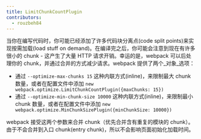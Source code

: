 ```yaml
---
title: LimitChunkCountPlugin
contributors:
  - rouzbeh84
---
```


当你在编写代码时，你可能已经添加了许多代码块分离点(code split points)来实现按需加载(load stuff on demand)。在编译完之后，你可能会注意到现在有许多很小的 chunk - 这产生了大量 HTTP 请求开销。幸运的是，webpack 可以后处理你的 chunk，并通过合并的方式减少请求。webpack 提供了两个_对象_选项：

- 通过 `--optimize-max-chunks 15` 这种内联方式(inline)，来限制最大 chunk 数量，或者在配置文件中添加 `new webpack.optimize.LimitChunkCountPlugin({maxChunks: 15})`
- 通过 `--optimize-min-chunk-size 10000` 这种内联方式(inline)，来限制最小 chunk 数量，或者在配置文件中添加 `new webpack.optimize.MinChunkSizePlugin({minChunkSize: 10000})`

webpack 接受这两个参数来合并 chunk（优先合并含有重复的模块的 chunk）。由于不会合并到入口 chunk(entry chunk)，所以不会影响页面初始化加载时间。
